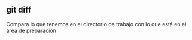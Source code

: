 ## git diff

Compara lo que tenemos en el directorio de trabajo con lo que está  en el area de preparación
